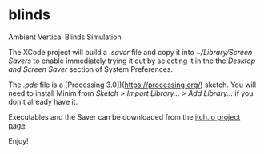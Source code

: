 # blinds
Ambient Vertical Blinds Simulation

The XCode project will build a _.saver_ file and copy it into _~/Library/Screen Savers_ to enable immediately trying it out by selecting it in the the _Desktop and Screen Saver_ section of System Preferences.

The _.pde_ file is a [Processing 3.0])(https://processing.org/) sketch. You will need to install Minim from _Sketch > Import Library... > Add Library..._ if you don't already have it.

Executables and the Saver can be downloaded from the [itch.io project page](https://damikyu.itch.io/blinds).

Enjoy!
